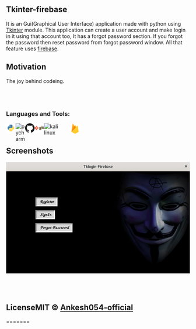 ## Tkinter-firebase
It is an Gui(Graphical User Interface) application made with python using [Tkinter](https://en.wikipedia.org/wiki/Tkinter) module. 
This application can create a user account and make login in it using that account too, It has a forgot password section.
If you forgot the password then reset password from forgot password window. All that feature uses [firebase](https://en.wikipedia.org/wiki/Firebase).


## Motivation
The joy behind codeing.

<br>
<br>

### Languages and Tools:
<img align="left" alt="Python" width="26px" src="https://raw.githubusercontent.com/github/explore/80688e429a7d4ef2fca1e82350fe8e3517d3494d/topics/python/python.png" />
<img align="left" alt="pycharm" width="26px" src="https://banner2.cleanpng.com/20180617/hev/kisspng-pycharm-intellij-idea-jetbrains-integrated-develop-jbj-5b25ebbd21dbe9.7593892615292118371387.jpg" />
<img align="left" alt="GitHub" width="26px" src="https://raw.githubusercontent.com/github/explore/78df643247d429f6cc873026c0622819ad797942/topics/github/github.png" />
<img align="left" alt="Git" width="26px" src="https://raw.githubusercontent.com/github/explore/78df643247d429f6cc873026c0622819ad797942/topics/git/git.png" />
<img align="left" alt="kali linux" width="70" src="https://www.kali.org/wp-content/uploads/2015/09/kali-2.0-website-logo.png" />
<img align="left" alt="Firebase" width="30" src="https://raw.githubusercontent.com/github/explore/80688e429a7d4ef2fca1e82350fe8e3517d3494d/topics/firebase/firebase.png" />

<br>
<br>

## Screenshots
![](https://github.com/Ankesh054-official/Tkinter-firebase/blob/master/Screenshorts/tklogin-firebase.png)

<br>
<br>

## LicenseMIT © [Ankesh054-official](https://github.com/Ankesh054-official)
=======
